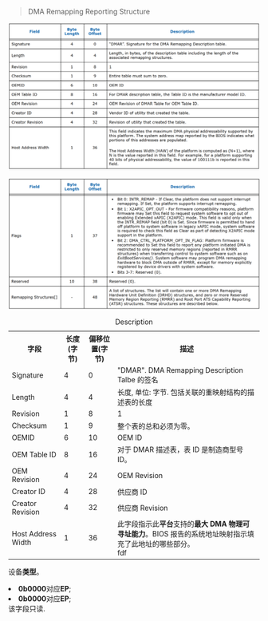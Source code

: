 
> DMA Remapping Reporting Structure

![2022-11-28-14-27-48.png](./images/2022-11-28-14-27-48.png)

![2022-11-28-14-28-11.png](./images/2022-11-28-14-28-11.png)

<table style="width:100%">
<caption>Description</caption>
  <tr>
    <th>
    字段
    </th>
    <th>
    长度(字节)
    </th>
    <th>
    偏移位置(字节)
    </th>
    <th>
    描述
    </th>
  </tr>
  <tr>
    <td>
    Signature
    </td>
    <td>
    4
    </td>
    <td>
    0
    </td>
    <td>
    "DMAR". DMA Remapping Description Talbe 的签名
    </td>
  </tr>
  <tr>
    <td>
    Length
    </td>
    <td>
    4
    </td>
    <td>
    4
    </td>
    <td>
    长度, 单位: 字节. 包括关联的重映射结构的描述表的长度
    </td>
  </tr>
  <tr>
    <td>
    Revision
    </td>
    <td>
    1
    </td>
    <td>
    8
    </td>
    <td>
    1
    </td>
  </tr>
  <tr>
    <td>
    Checksum
    </td>
    <td>
    1
    </td>
    <td>
    9
    </td>
    <td>
    整个表的总和必须为零。
    </td>
  </tr>
  <tr>
    <td>
    OEMID
    </td>
    <td>
    6
    </td>
    <td>
    10
    </td>
    <td>
    OEM ID
    </td>
  </tr>
  <tr>
    <td>
    OEM Table ID
    </td>
    <td>
    8
    </td>
    <td>
    16
    </td>
    <td>
    对于 DMAR 描述表，表 ID 是制造商型号 ID。
    </td>
  </tr>
  <tr>
    <td>
    OEM Revision
    </td>
    <td>
    4
    </td>
    <td>
    24
    </td>
    <td>
    OEM Revision
    </td>
  </tr>
  <tr>
    <td>
    Creator ID
    </td>
    <td>
    4
    </td>
    <td>
    28
    </td>
    <td>
    供应商 ID
    </td>
  </tr>
  <tr>
    <td>
    Creator Revision
    </td>
    <td>
    4
    </td>
    <td>
    32
    </td>
    <td>
    供应商 Revision
    </td>
  </tr>
  <tr>
    <td>
    Host Address Width
    </td>
    <td>
    1
    </td>
    <td>
    36
    </td>
    <td>
    此字段指示此<b>平台</b>支持的<b>最大 DMA 物理可寻址能力</b>。BIOS 报告的系统地址映射指示填充了此地址的哪些部分。<br>
    fdf
    </td>
  </tr>
</table>

设备<b>类型</b>。<br>
    <li><b>0b0000</b>对应<b>EP</b>;</li>
    <li><b>0b0000</b>对应<b>EP</b>;</li>
    该字段只读.

